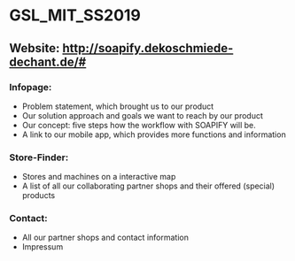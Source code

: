 # GSL_MIT_SS2019
## Website: http://soapify.dekoschmiede-dechant.de/#

### Infopage: 
  - Problem statement, which brought us to our product
  - Our solution approach and goals we want to reach by our product
  - Our concept: five steps how the workflow with SOAPIFY will be.
  - A link to our mobile app, which provides more functions and information
  
### Store-Finder:
  - Stores and machines on a interactive map 
  - A list of all our collaborating partner shops and their offered (special) products
  
### Contact:
  - All our partner shops and contact information
  - Impressum
